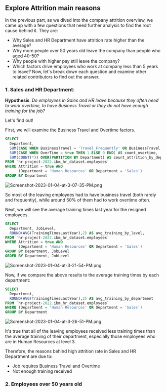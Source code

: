 
## Explore Attrition main reasons
In the previous part, as we dived into the company attrition overview, we came up with a few questions that need further analysis to find the root cause behind it. They are:
* Why Sales and HR Department have attrition rate higher than the average?
* Why more people over 50 years old leave the company than people who aged 40-50?
* Why people with higher pay still leave the company?
* Which factors drive employees who work at company less than 5 years to leave?
Now, let's break down each question and examine other related contributors to find out the answer.

### 1. Sales and HR Department:
**Hypothesis**: _Do employees in Sales and HR leave because they often need to work overtime, to have Business Travel or they do not have enough training for the job?_

Let's find out!

First, we will examine the Business Travel and Overtime factors.
```sql
SELECT
  Department,
  SUM(CASE WHEN BusinessTravel = 'Travel_Frequently' OR BusinessTravel = 'Travel_Rarely' THEN 1 ELSE 0 END) AS count_business_travel,
  SUM(CASE WHEN OverTime = true THEN 1 ELSE 0 END) AS count_overtime,
  SUM(COUNT(*)) OVER(PARTITION BY Department) AS count_attrition_by_department
FROM `hr-project-2022.ibm_hr_dataset.employees`
WHERE Attrition = true AND
      (Department = 'Human Resources' OR Department = 'Sales') 
GROUP BY Department  
```
![Screenshot-2023-01-04-at-3-07-35-PM.png](https://i.postimg.cc/sDMGNKLc/Screenshot-2023-01-04-at-3-07-35-PM.png)

So most of the leaving employees had to have business travel (both rarely and frequently), while around 50% of them had to work overtime often. 

Next, we will see the average training times last year for the resigned employees.
```sql
SELECT 
  Department, JobLevel, 
  ROUND(AVG(TrainingTimesLastYear),2) AS avg_training_by_level,
FROM `hr-project-2022.ibm_hr_dataset.employees`
WHERE Attrition = true AND
      (Department = 'Human Resources' OR Department = 'Sales')
GROUP BY Department, JobLevel
ORDER BY Department, JobLevel
```
![Screenshot-2023-01-04-at-3-21-54-PM.png](https://i.postimg.cc/hvVDkCkJ/Screenshot-2023-01-04-at-3-21-54-PM.png)

Now, if we compare the above results to the average training times by each department:
```sql
SELECT
  Department, 
  ROUND(AVG(TrainingTimesLastYear),2) AS avg_training_by_department
FROM `hr-project-2022.ibm_hr_dataset.employees`
WHERE (Department = 'Human Resources' OR Department = 'Sales')
GROUP BY Department
```
![Screenshot-2023-01-04-at-3-26-51-PM.png](https://i.postimg.cc/C5CZGLL6/Screenshot-2023-01-04-at-3-26-51-PM.png)

It's true that all of the leaving employees received less training times than the average training of their department, especially those employees who are in Human Resources at level 3.

Therefore, the reasons behind high attrition rate in Sales and HR Department are due to:
* Job requires Business Travel and Overtime
* Not enough training received

### 2. Employees over 50 years old 


